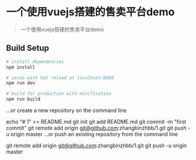 # 一个使用vuejs搭建的售卖平台demo

> 一个使用vuejs搭建的售卖平台demo

## Build Setup

``` bash
# install dependencies
npm install

# serve with hot reload at localhost:8080
npm run dev

# build for production with minification
npm run build
```

…or create a new repository on the command line

echo "# 1" >> README.md
git init
git add README.md
git commit -m "first commit"
git remote add origin git@github.com:zhangbinzhbb/1.git
git push -u origin master
…or push an existing repository from the command line

git remote add origin git@github.com:zhangbinzhbb/1.git
git push -u origin master
